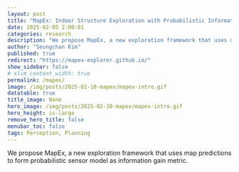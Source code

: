 ```yaml
---
layout: post
title: "MapEx: Indoor Structure Exploration with Probabilistic Information Gain from Global Map Predictions"
date: 2025-02-05 2:00:01
categories: research
description: "We propose MapEx, a new exploration framework that uses map predictions to form probabilistic sensor model as information gain metric."
author: "Seungchan Kim"
published: true
redirect: "https://mapex-explorer.github.io/"
show_sidebar: false
# slim_content_width: true
permalink: /mapex/
image: /img/posts/2025-02-10-mapex/mapex-intro.gif
datatable: true
title_image: None
hero_image: /img/posts/2025-02-10-mapex/mapex-intro.gif
hero_height: is-large
remove_hero_title: false
menubar_toc: false
tags: Perception, Planning
---
```


We propose MapEx, a new exploration framework that uses map predictions to form probabilistic sensor model as information gain metric.
